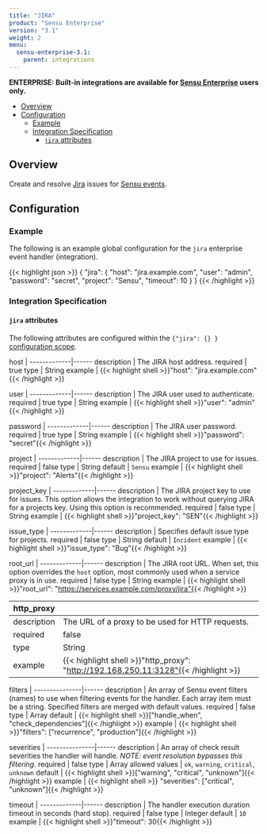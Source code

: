 ```yaml
---
title: "JIRA"
product: "Sensu Enterprise"
version: "3.1"
weight: 2
menu:
  sensu-enterprise-3.1:
    parent: integrations
---
```

**ENTERPRISE: Built-in integrations are available for [Sensu Enterprise][1]
users only.**

- [Overview](#overview)
- [Configuration](#configuration)
  - [Example](#example)
  - [Integration Specification](#integration-specification)
    - [`jira` attributes](#jira-attributes)

## Overview

Create and resolve [Jira][2] issues for [Sensu events][3].

## Configuration

### Example

The following is an example global configuration for the `jira` enterprise
event handler (integration).

{{< highlight json >}}
{
  "jira": {
    "host": "jira.example.com",
    "user": "admin",
    "password": "secret",
    "project": "Sensu",
    "timeout": 10
  }
}
{{< /highlight >}}

### Integration Specification

#### `jira` attributes

The following attributes are configured within the `{"jira": {} }`
[configuration scope][4].

host         | 
-------------|------
description  | The JIRA host address.
required     | true
type         | String
example      | {{< highlight shell >}}"host": "jira.example.com"{{< /highlight >}}

user         | 
-------------|------
description  | The JIRA user used to authenticate.
required     | true
type         | String
example      | {{< highlight shell >}}"user": "admin"{{< /highlight >}}

password     | 
-------------|------
description  | The JIRA user password.
required     | true
type         | String
example      | {{< highlight shell >}}"password": "secret"{{< /highlight >}}

project      | 
-------------|------
description  | The JIRA project to use for issues.
required     | false
type         | String
default      | `Sensu`
example      | {{< highlight shell >}}"project": "Alerts"{{< /highlight >}}

project_key  | 
-------------|------
description  | The JIRA project key to use for issues. This option allows the integration to work without querying JIRA for a projects key. Using this option is recommended.
required     | false
type         | String
example      | {{< highlight shell >}}"project_key": "SEN"{{< /highlight >}}

issue_type   | 
-------------|------
description  | Specifies default issue type for projects.
required     | false
type         | String
default      | `Incident`
example      | {{< highlight shell >}}"issue_type": "Bug"{{< /highlight >}}

root_url     | 
-------------|------
description  | The JIRA root URL. When set, this option overrides the `host` option, most commonly used when a service proxy is in use.
required     | false
type         | String
example      | {{< highlight shell >}}"root_url": "https://services.example.com/proxy/jira"{{< /highlight >}}

http_proxy   | |
-------------|------
description  | The URL of a proxy to be used for HTTP requests.
required     | false
type         | String
example      | {{< highlight shell >}}"http_proxy": "http://192.168.250.11:3128"{{< /highlight >}}

filters        | 
---------------|------
description    | An array of Sensu event filters (names) to use when filtering events for the handler. Each array item must be a string. Specified filters are merged with default values.
required       | false
type           | Array
default        | {{< highlight shell >}}["handle_when", "check_dependencies"]{{< /highlight >}}
example        | {{< highlight shell >}}"filters": ["recurrence", "production"]{{< /highlight >}}

severities     | 
---------------|------
description    | An array of check result severities the handler will handle. _NOTE: event resolution bypasses this filtering._
required       | false
type           | Array
allowed values | `ok`, `warning`, `critical`, `unknown`
default        | {{< highlight shell >}}["warning", "critical", "unknown"]{{< /highlight >}}
example        | {{< highlight shell >}} "severities": ["critical", "unknown"]{{< /highlight >}}

timeout      | 
-------------|------
description  | The handler execution duration timeout in seconds (hard stop).
required     | false
type         | Integer
default      | `10`
example      | {{< highlight shell >}}"timeout": 30{{< /highlight >}}

[?]:  #
[1]:  /sensu-enterprise
[2]:  https://www.atlassian.com/software/jira
[3]:  /sensu-core/1.2/reference/events
[4]:  /sensu-core/1.2/reference/configuration#configuration-scopes
